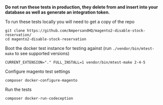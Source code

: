**Do not run these tests in production, they delete from and insert into your database as well as generate an integration token.**

To run these tests locally you will need to get a copy of the repo
```
git clone https://github.com/AmpersandHQ/magento2-disable-stock-reservation/
cd magento2-disable-stock-reservation
```

Boot the docker test instance for testing against (run `./vendor/bin/mtest-make` to see supported versions)
```
CURRENT_EXTENSION="." FULL_INSTALL=1 vendor/bin/mtest-make 2-4-5
```

Configure magento test settings
```
composer docker-configure-magento
```

Run the tests
```
composer docker-run-codeception
```

